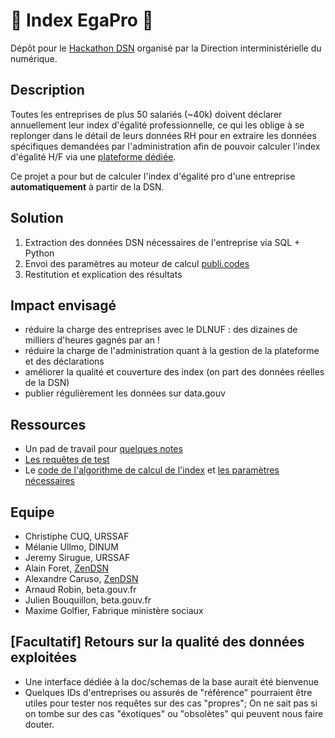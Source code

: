 # 💃 Index EgaPro 🕺

Dépôt pour le [Hackathon DSN](https://www.numerique.gouv.fr/agenda/hackathon-declaration-sociale-nominative-dsn/) organisé par la Direction interministérielle du numérique.

## Description

Toutes les entreprises de plus 50 salariés (~40k) doivent déclarer annuellement leur index d'égalité professionnelle, ce qui les oblige à se replonger dans le détail de leurs données RH pour en extraire les données spécifiques demandées par l'administration afin de pouvoir calculer l'index d'égalité H/F via une [plateforme dédiée](https://egapro.travail.gouv.fr/).

Ce projet a pour but de calculer l'index d'égalité pro d'une entreprise **automatiquement** à partir de la DSN.

## Solution

1. Extraction des données DSN nécessaires de l'entreprise via SQL + Python
2. Envoi des paramètres au moteur de calcul [publi.codes](https://publi.codes)
3. Restitution et explication des résultats

## Impact envisagé

- réduire la charge des entreprises avec le DLNUF : des dizaines de milliers d'heures gagnés par an !
- réduire la charge de l'administration quant à la gestion de la plateforme et des déclarations
- améliorer la qualité et couverture des index (on part des données réelles de la DSN)
- publier régulièrement les données sur data.gouv

## Ressources

- Un pad de travail pour [quelques notes](https://pad.numerique.gouv.fr/E6f6QzEYTySMdUVbZEa0Mw?both#Variables-Publicodes-)
- [Les requêtes de test](../drafts.md)
- Le [code de l'algorithme de calcul de l'index](./src/publicodes) et [les paramètres nécessaires](./parametres-publicodes.md)

## Equipe

- Christiphe CUQ, URSSAF
- Mélanie Ullmo, DINUM
- Jeremy Sirugue, URSSAF
- Alain Foret, [ZenDSN](https://zendsn.com/)
- Alexandre Caruso, [ZenDSN](https://zendsn.com/)
- Arnaud Robin, beta.gouv.fr
- Julien Bouquillon, beta.gouv.fr
- Maxime Golfier, Fabrique ministère sociaux

## [Facultatif] Retours sur la qualité des données exploitées

- Une interface dédiée à la doc/schemas de la base aurait été bienvenue
- Quelques IDs d'entreprises ou assurés de "référence" pourraient être utiles pour tester nos requêtes sur des cas "propres"; On ne sait pas si on tombe sur des cas "éxotiques" ou "obsolètes" qui peuvent nous faire douter.
